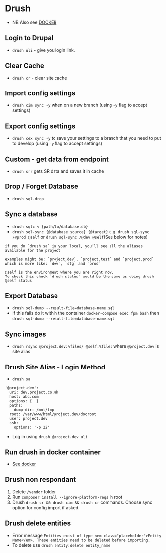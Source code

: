 # Drush

- NB Also see [DOCKER](/DOCKER/README.md)

## Login to Drupal

- `drush uli` - give you login link.

## Clear Cache

- `drush cr` - clear site cache

## Import config settings

- `drush cim sync -y` when on a new branch (using `-y` flag to accept settings)

## Export config settings

- `drush cex sync -y` to save your settings to a branch that you need to put to develop (using `-y` flag to accept settings)

## Custom - get data from endpoint

- `drush srr` gets SR data and saves it in cache

## Drop / Forget Database

- `drush sql-drop`

## Sync a database

- `drush sqlc < {path/to/database.db}`
- `drush sql-sync {@database source} {@target}` e.g. `drush sql-sync /@prod @self` or `drush sql-sync /@dev @self`(See below for notes)

```
if you do `drush sa` in your local, you’ll see all the aliases available for the project

examples might be: `project.dev`, `project.test` and `project.prod`
which is more like: `dev`, `stg` and `prod`

@self is the environment where you are right now.
To check this check `drush status` would be the same as doing drush @self status
```

## Export Database

- `drush sql-dump --result-file=database-name.sql`
- If this fails do it within the container `docker-compose exec fpm bash` then `drush sql-dump --result-file=database-name.sql`

## Sync images

- `drush rsync @project.dev:%files/ @self:%files` where `@project.dev` is site alias

## Drush Site Alias - Login Method

- `drush sa`

```
'@project.dev':
  uri: dev.project.co.uk
  host: abc.com
  options: {  }
  paths:
    dump-dir: /mnt/tmp
  root: /var/www/html/project.dev/docroot
  user: project.dev
  ssh:
    options: '-p 22'
```

- Log in using `drush @project.dev uli`

## Run drush in docker container

- [See docker](/DOCKER/README.md#run-drush-in-docker-container)

## Drush non respondant

1. Delete `/vendor` folder
2. Run `composer install --ignore-platform-reqs` in root
3. Drush `drush cr && drush cim && drush cr` commands. Choose sync option for config import if asked.

## Drush delete entities
* Error message `Entities exist of type <em class="placeholder">Entity Name</em>. These entities need to be deleted before importing.`
* To delete use `drush entity:delete entity_name`
